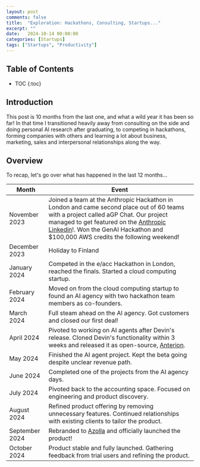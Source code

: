 ```yaml
---
layout: post
comments: false
title:  "Exploration: Hackathons, Consulting, Startups..."
excerpt: ""
date:   2024-10-14 00:00:00
categories: [Startups]
tags: ["Startups", "Productivity"]
---
```


## Table of Contents

* TOC
{:toc}

## Introduction

This post is 10 months from the last one, and what a wild year it has been so far! In that time
I transitioned heavily away from consulting on the side and doing personal AI research after graduating, to competing in hackathons,
forming companies with others and learning a lot about business, marketing, sales and interpersonal
relationships along the way.

## Overview

To recap, let's go over what has happened in the last 12 months...

| Month | Event |
|-------|-------|
| November 2023 | Joined a team at the Anthropic Hackathon in London and came second place out of 60 teams with a project called aGP Chat. Our project managed to get featured on the [Anthropic Linkedin](https://www.linkedin.com/posts/anthropicresearch_the-bulletpapers-winning-hackathon-project-activity-7128532162961702912-4Kvw/)!. Won the GenAI Hackathon and $100,000 AWS credits the following weekend! |
| December 2023 | Holiday to Finland |
| January 2024 | Competed in the e/acc Hackathon in London, reached the finals. Started a cloud computing startup. |
| February 2024 | Moved on from the cloud computing startup to found an AI agency with two hackathon team members as co-founders. |
| March 2024 | Full steam ahead on the AI agency. Got customers and closed our first deal! |
| April 2024 | Pivoted to working on AI agents after Devin's release. Cloned Devin's functionality within 3 weeks and released it as open-source, [Anterion](https://github.com/MiscellaneousStuff/anterion). |
| May 2024 | Finished the AI agent project. Kept the beta going despite unclear revenue path. |
| June 2024 | Completed one of the projects from the AI agency days. |
| July 2024 | Pivoted back to the accounting space. Focused on engineering and product discovery. |
| August 2024 | Refined product offering by removing unnecessary features. Continued relationships with existing clients to tailor the product. |
| September 2024 | Rebranded to [Azolla](http://azolla.ai/) and officially launched the product! |
| October 2024 | Product stable and fully launched. Gathering feedback from trial users and refining the product. |